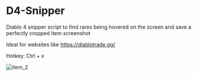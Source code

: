 # D4-Snipper
Diablo 4 snipper script to find rares being hovered on the screen and save a perfectly cropped item screenshot

Ideal for websites like https://diablotrade.gg/

Hotkey: Ctrl + x

![item_2](https://github.com/Hai-la/D4-Snipper/assets/139584887/0c7c9a9c-17b0-4ecc-8c3a-7e4a6af1a899)
